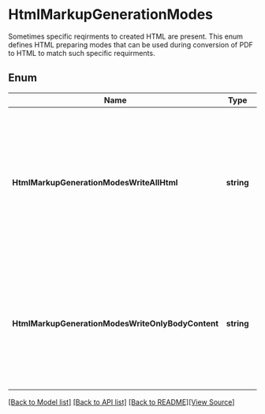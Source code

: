 # HtmlMarkupGenerationModes
Sometimes specific reqirments to created HTML are present.
This enum defines HTML preparing modes that can be used
during conversion of PDF to HTML to match such specific requirments.
            

## Enum
Name | Type | Value | Description
------------ | ------------- | ------------- | -------------
**HtmlMarkupGenerationModesWriteAllHtml** | **string** | "WriteAllHtml" | Default mode any specific requirments are absent. Will be generated output that will contain all parts of HTML without any special additional processing.
**HtmlMarkupGenerationModesWriteOnlyBodyContent** | **string** | "WriteOnlyBodyContent" | will be stripped away all HTML content that is outside HTML's body, i.e. will be left only content that is inside tags

[[Back to Model list]](../README.md#documentation-for-models) [[Back to API list]](../README.md#documentation-for-api-endpoints) [[Back to README]](../README.md)[[View Source]](../html_markup_generation_modes.go)


